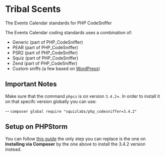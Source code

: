 Tribal Scents
==================

The Events Calendar standards for PHP CodeSniffer

The Events Calendar coding standards uses a combination of:
* Generic (part of PHP_CodeSniffer)
* PEAR (part of PHP_CodeSniffer)
* PSR2 (part of PHP_CodeSniffer)
* Squiz (part of PHP_CodeSniffer)
* Zend (part of PHP_CodeSniffer)
* Custom sniffs (a few based on [WordPress](https://github.com/WordPress-Coding-Standards/WordPress-Coding-Standards))


## Important Notes

Make sure that the command `phpcs` is on version `3.4.2`+. In order to install it on that specifc version globally you can use: 

-- `composer global require "squizlabs/php_codesniffer=3.4.2"`

## Setup on PHPStorm

You can follow [this guide](https://confluence.jetbrains.com/display/PhpStorm/PHP+Code+Sniffer+in+PhpStorm#PHPCodeSnifferinPhpStorm-4.1.Obtainingcustomcodestyles) the only step you can replace is the one on **Installing via Composer** by the one above to install the 3.4.2 version instead.
